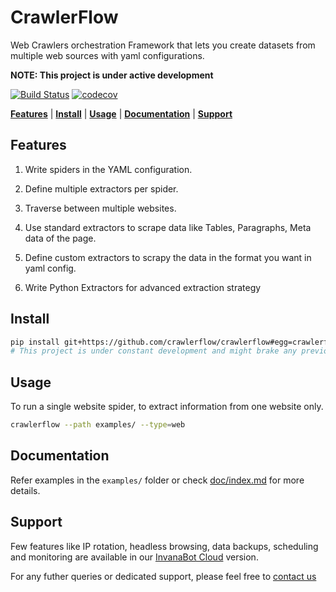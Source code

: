 # CrawlerFlow

Web Crawlers orchestration Framework that lets you create datasets from multiple web sources with yaml 
configurations.



**NOTE: This project is under active development**

[![Build Status](https://travis-ci.org/invanalabs/invana-bot.svg?branch=master)](https://travis-ci.org/invanalabs/invana-bot) 
[![codecov](https://codecov.io/gh/invanalabs/invana-bot/branch/master/graph/badge.svg)](https://codecov.io/gh/invanalabs/invana-bot) 


[**Features**](#features) | [**Install**](#install) | [**Usage**](#usage) | [**Documentation**](#documentation) | [**Support**](#support)


## Features

1. Write spiders in the YAML configuration.

2. Define multiple extractors per spider.
 
3. Traverse between multiple websites.

3. Use standard extractors to scrape data like Tables, Paragraphs, Meta data of the page.

4. Define custom extractors to scrapy the data in the format you want in yaml config.

5. Write Python Extractors for advanced extraction strategy


## Install

```bash
pip install git+https://github.com/crawlerflow/crawlerflow#egg=crawlerflow
# This project is under constant development and might brake any previous implementation.
```



## Usage

To run a single website spider, to extract information from one website only.

```bash
crawlerflow --path examples/ --type=web
```


## Documentation

Refer examples in the `examples/` folder or check [doc/index.md](docs/index.md) for more details.


## Support

Few features like IP rotation, headless browsing, data backups, scheduling and monitoring are 
available in our [InvanaBot Cloud](https://crawlerflow.com) version.

For any futher queries or dedicated support, please feel free to [contact us](http://crawlerflow.com)